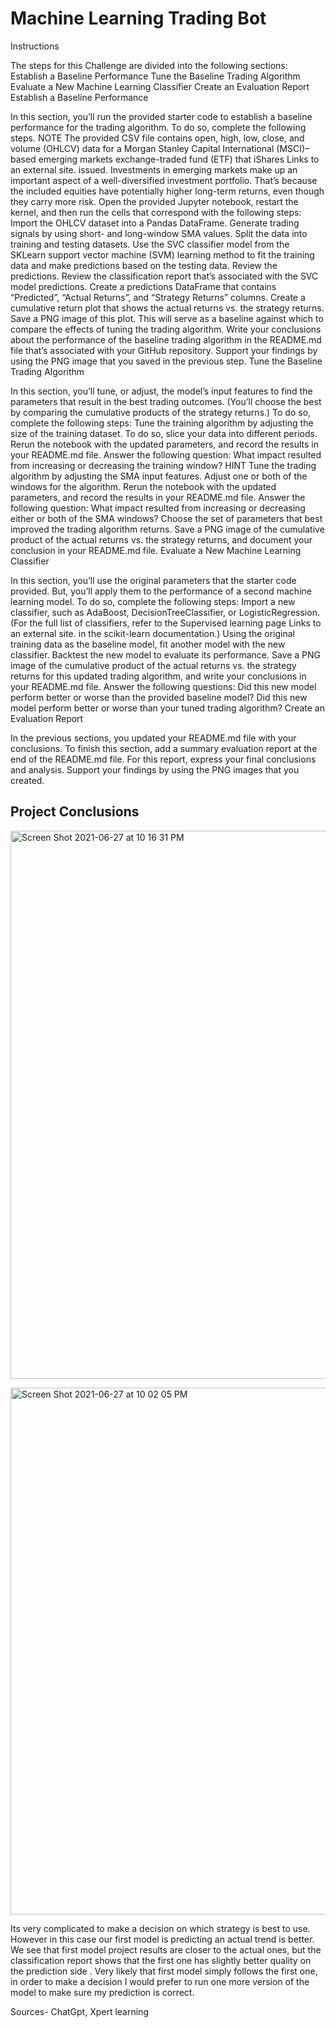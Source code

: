 # Machine Learning Trading Bot
Instructions

The steps for this Challenge are divided into the following sections:
Establish a Baseline Performance
Tune the Baseline Trading Algorithm
Evaluate a New Machine Learning Classifier
Create an Evaluation Report
Establish a Baseline Performance

In this section, you’ll run the provided starter code to establish a baseline performance for the trading algorithm. To do so, complete the following steps.
NOTE
The provided CSV file contains open, high, low, close, and volume (OHLCV) data for a Morgan Stanley Capital International (MSCI)–based emerging markets exchange-traded fund (ETF) that iShares Links to an external site. issued. Investments in emerging markets make up an important aspect of a well-diversified investment portfolio. That’s because the included equities have potentially higher long-term returns, even though they carry more risk.
Open the provided Jupyter notebook, restart the kernel, and then run the cells that correspond with the following steps:
Import the OHLCV dataset into a Pandas DataFrame.
Generate trading signals by using short- and long-window SMA values.
Split the data into training and testing datasets.
Use the SVC classifier model from the SKLearn support vector machine (SVM) learning method to fit the training data and make predictions based on the testing data. Review the predictions.
Review the classification report that’s associated with the SVC model predictions.
Create a predictions DataFrame that contains “Predicted”, “Actual Returns”, and “Strategy Returns” columns.
Create a cumulative return plot that shows the actual returns vs. the strategy returns. Save a PNG image of this plot. This will serve as a baseline against which to compare the effects of tuning the trading algorithm.
Write your conclusions about the performance of the baseline trading algorithm in the README.md file that’s associated with your GitHub repository. Support your findings by using the PNG image that you saved in the previous step.
Tune the Baseline Trading Algorithm

In this section, you’ll tune, or adjust, the model’s input features to find the parameters that result in the best trading outcomes. (You’ll choose the best by comparing the cumulative products of the strategy returns.) To do so, complete the following steps:
Tune the training algorithm by adjusting the size of the training dataset. To do so, slice your data into different periods. Rerun the notebook with the updated parameters, and record the results in your README.md file. Answer the following question: What impact resulted from increasing or decreasing the training window?
HINT
Tune the trading algorithm by adjusting the SMA input features. Adjust one or both of the windows for the algorithm. Rerun the notebook with the updated parameters, and record the results in your README.md file. Answer the following question: What impact resulted from increasing or decreasing either or both of the SMA windows?
Choose the set of parameters that best improved the trading algorithm returns. Save a PNG image of the cumulative product of the actual returns vs. the strategy returns, and document your conclusion in your README.md file.
Evaluate a New Machine Learning Classifier

In this section, you’ll use the original parameters that the starter code provided. But, you’ll apply them to the performance of a second machine learning model. To do so, complete the following steps:
Import a new classifier, such as AdaBoost, DecisionTreeClassifier, or LogisticRegression. (For the full list of classifiers, refer to the Supervised learning page Links to an external site. in the scikit-learn documentation.)
Using the original training data as the baseline model, fit another model with the new classifier.
Backtest the new model to evaluate its performance. Save a PNG image of the cumulative product of the actual returns vs. the strategy returns for this updated trading algorithm, and write your conclusions in your README.md file. Answer the following questions: Did this new model perform better or worse than the provided baseline model? Did this new model perform better or worse than your tuned trading algorithm?
Create an Evaluation Report

In the previous sections, you updated your README.md file with your conclusions. To finish this section, add a summary evaluation report at the end of the README.md file. For this report, express your final conclusions and analysis. Support your findings by using the PNG images that you created.



## Project Conclusions

[
<img width="877" alt="Screen Shot 2021-06-27 at 10 16 31 PM" src="https://user-images.githubusercontent.com/80833988/123583918-56207a00-d795-11eb-9ead-509bd9926d20.png">
](url)

[
<img width="843" alt="Screen Shot 2021-06-27 at 10 02 05 PM" src="https://user-images.githubusercontent.com/80833988/123582798-51f35d00-d793-11eb-9866-c3ee04a6a828.png">
](url)

Its very complicated to make a decision on which strategy is best to use. However in this case our first model is predicting an actual trend is better. We see that first model project results are closer to the actual ones, but the classification report shows that the first one has slightly better quality on the prediction side . Very likely that first model  simply follows the first one, in order to make a decision I would prefer to run one more version of the model to make sure my prediction is correct.




Sources- ChatGpt, Xpert learning 